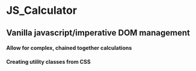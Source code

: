 # JS_Calculator

## Vanilla javascript/imperative DOM management

#### Allow for complex, chained together calculations

#### Creating utility classes from CSS
